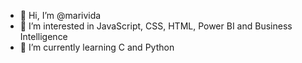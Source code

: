 - 👋 Hi, I’m @marivida
- 👀 I’m interested in JavaScript, CSS, HTML, Power BI and Business Intelligence
- 🌱 I’m currently learning C and Python


<!---
marivida/marivida is a ✨ special ✨ repository because its `README.md` (this file) appears on your GitHub profile.
You can click the Preview link to take a look at your changes.
--->
